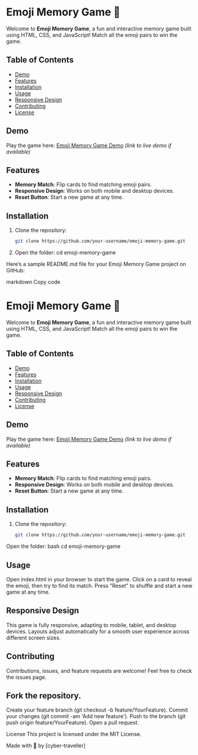 # Emoji Memory Game 🎉

Welcome to **Emoji Memory Game**, a fun and interactive memory game built using HTML, CSS, and JavaScript! Match all the emoji pairs to win the game.

## Table of Contents
- [Demo](https://memoryflipfind.netlify.app/)
- [Features](#features)
- [Installation](#installation)
- [Usage](#usage)
- [Responsive Design](#responsive-design)
- [Contributing](#contributing)
- [License](#license)

## Demo
Play the game here: [Emoji Memory Game Demo](https://memoryflipfind.netlify.app/) _(link to live demo if available)_

## Features
- **Memory Match**: Flip cards to find matching emoji pairs.
- **Responsive Design**: Works on both mobile and desktop devices.
- **Reset Button**: Start a new game at any time.

## Installation
1. Clone the repository:
   ```bash
   git clone https://github.com/your-username/emoji-memory-game.git

2. Open the folder:
   cd emoji-memory-game


Here’s a sample README.md file for your Emoji Memory Game project on GitHub:

markdown
Copy code
# Emoji Memory Game 🎉

Welcome to **Emoji Memory Game**, a fun and interactive memory game built using HTML, CSS, and JavaScript! Match all the emoji pairs to win the game.

## Table of Contents
- [Demo](#demo)
- [Features](#features)
- [Installation](#installation)
- [Usage](#usage)
- [Responsive Design](#responsive-design)
- [Contributing](#contributing)
- [License](#license)

## Demo
Play the game here: [Emoji Memory Game Demo](#) _(link to live demo if available)_

## Features
- **Memory Match**: Flip cards to find matching emoji pairs.
- **Responsive Design**: Works on both mobile and desktop devices.
- **Reset Button**: Start a new game at any time.

## Installation
1. Clone the repository:
   ```bash
   git clone https://github.com/your-username/emoji-memory-game.git
Open the folder:
bash
cd emoji-memory-game
## Usage

Open index.html in your browser to start the game.
Click on a card to reveal the emoji, then try to find its match.
Press "Reset" to shuffle and start a new game at any time.

## Responsive Design

This game is fully responsive, adapting to mobile, tablet, and desktop devices. Layouts adjust automatically for a smooth user experience across different screen sizes.

## Contributing
Contributions, issues, and feature requests are welcome! Feel free to check the issues page.

## Fork the repository.
Create your feature branch (git checkout -b feature/YourFeature).
Commit your changes (git commit -am 'Add new feature').
Push to the branch (git push origin feature/YourFeature).
Open a pull request.

License
This project is licensed under the MIT License.

Made with 💖 by [cyber-traveller]
 
